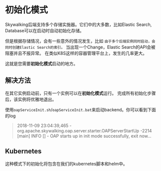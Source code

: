 # 初始化模式
Skywalking后端支持多个存储实施器。它们中的大多数，比如Elastic Search, Database可以在启动时自动初始化存储。

但是根据存储情况，会有一些意外的情况发生，比如
`由于多个后端实例同时启动，会同时创建Elastic Search的索引。`
当出现一个Change，Elastic Search的API会被阻塞并且不报异常。
在类似K8S这样的容器管理平台上，发生的几率更大。

这就是您需要**初始化模式**启动的地方。

## 解决方法
在其它实例启动前，只有一个实例可以在**初始化模式**运行。
完成所有初始化步骤后，该实例将优雅地退出。

使用`oapServiceInit.sh`/`oapServiceInit.bat`来启动backend。你可以看到下面的log
> 2018-11-09 23:04:39,465 - org.apache.skywalking.oap.server.starter.OAPServerStartUp -2214 [main] INFO  [] - OAP starts up in init mode successfully, exit now...

## Kubernetes
这种模式下的初始化将包含在我们的kubernetes脚本和helm中。